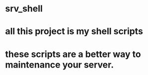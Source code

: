 # srv_shell
# all this project is my shell scripts
# these scripts are a better way to  maintenance  your server.

